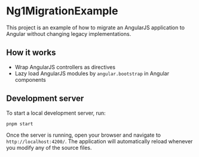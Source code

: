 # Ng1MigrationExample

This project is an example of how to migrate an AngularJS application to Angular without changing legacy implementations.

## How it works

- Wrap AngularJS controllers as directives
- Lazy load AngularJS modules by `angular.bootstrap` in Angular components

## Development server

To start a local development server, run:

```bash
pnpm start
```

Once the server is running, open your browser and navigate to `http://localhost:4200/`. The application will automatically reload whenever you modify any of the source files.
